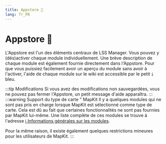 ```yaml
---
title: Appstore 🛒
lang: fr_FR
---
```


# Appstore :shopping_cart:

L'Appstore est l'un des éléments centraux de LSS Manager. Vous pouvez y (dés)activer chaque module individuellement. Une brève description de chaque module est également fournie directement dans l'Appstore.
Pour que vous puissiez facilement avoir un aperçu du module sans avoir à l'activer, l'aide de chaque module sur le wiki est accessible par le petit `i` bleu.

:::tip Modifications
Si vous avez des modifications non sauvegardées, vous ne pouvez pas fermer l'Appstore, un petit message d'aide apparaîtra.
:::
:::warning Support du type de carte " MapKit
Il y a quelques modules qui ne sont pas pris en charge lorsque MapKit est sélectionné comme type de carte. Cela est dû au fait que certaines fonctionnalités ne sont pas fournies par MapKit lui-même. Une liste complète de ces modules se trouve à l'adresse [ℹ️ Informations générales sur les modules](apps.md).

Pour la même raison, il existe également quelques restrictions mineures pour les utilisateurs de MapKit.
:::
